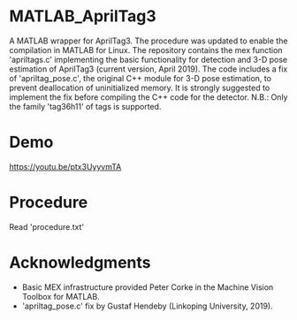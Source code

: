 # MATLAB_AprilTag3
A MATLAB wrapper for AprilTag3.
The procedure was updated to enable the compilation in MATLAB for Linux.
The repository contains the mex function 'apriltags.c' implementing the basic functionality for detection and 3-D pose estimation of AprilTag3 (current version, April 2019).
The code includes a fix of 'apriltag_pose.c', the original C++ module for 3-D pose estimation, to prevent deallocation of uninitialized memory.
It is strongly suggested to implement the fix before compiling the C++ code for the detector.
N.B.: Only the family 'tag36h11' of tags is supported.

# Demo
https://youtu.be/ptx3UyyvmTA

# Procedure
Read 'procedure.txt'

# Acknowledgments
- Basic MEX infrastructure provided Peter Corke in the Machine Vision Toolbox for MATLAB.
- 'apriltag_pose.c' fix by Gustaf Hendeby (Linkoping University, 2019).
